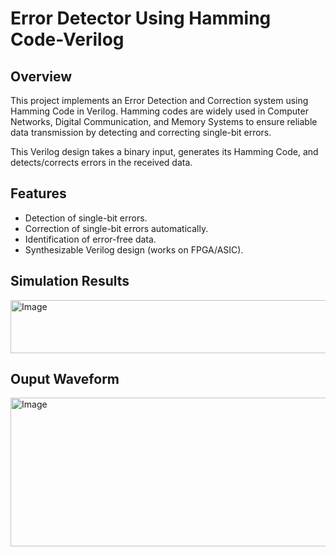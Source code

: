 # Error Detector Using Hamming Code-Verilog

## Overview
This project implements an Error Detection and Correction system using Hamming Code in Verilog.
Hamming codes are widely used in Computer Networks, Digital Communication, and Memory Systems to ensure reliable data transmission by detecting and correcting single-bit errors.

This Verilog design takes a binary input, generates its Hamming Code, and detects/corrects errors in the received data.
## Features
- Detection of single-bit errors.
- Correction of single-bit errors automatically.
- Identification of error-free data.
- Synthesizable Verilog design (works on FPGA/ASIC).

## Simulation Results
<img width="599" height="85" alt="Image" src="https://github.com/user-attachments/assets/796db395-e0fa-44c4-9877-a5ba024f9436" />

## Ouput Waveform
<img width="1055" height="238" alt="Image" src="https://github.com/user-attachments/assets/7282477a-5904-423a-bd7f-c7486cb700a7" />
